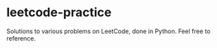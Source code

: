 # leetcode-practice

Solutions to various problems on LeetCode, done in Python. Feel free to reference.

